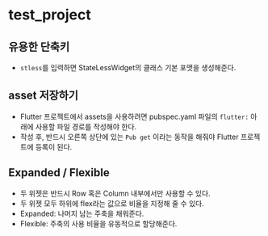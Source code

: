 # test_project

## 유용한 단축키
- `stless`를 입력하면 StateLessWidget의 클래스 기본 포맷을 생성해준다.

## asset 저장하기
- Flutter 프로젝트에서 assets을 사용하려면 pubspec.yaml 파일의 `flutter:` 아래에 사용할 파일 경로를 작성해야 한다.
- 작성 후, 반드시 오른쪽 상단에 있는 `Pub get` 이라는 동작을 해줘야 Flutter 프로젝트에 등록이 된다.

## Expanded / Flexible
- 두 위젯은 반드시 Row 혹은 Column 내부에서만 사용할 수 있다.
- 두 위젯 모두 하위에 flex라는 값으로 비율을 지정해 줄 수 있다.
- Expanded: 나머지 남는 주축을 채워준다.
- Flexible: 주축의 사용 비율을 유동적으로 할당해준다. 